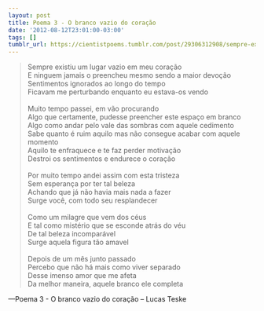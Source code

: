 ```yaml
---
layout: post
title: Poema 3 - O branco vazio do coração
date: '2012-08-12T23:01:00-03:00'
tags: []
tumblr_url: https://cientistpoems.tumblr.com/post/29306312908/sempre-existiu-um-lugar-vazio-em-meu-cora%C3%A7%C3%A3o-e
---
```

> Sempre existiu um lugar vazio em meu coração<br/>
> E ninguem jamais o preencheu mesmo sendo a maior devoção<br/>
> Sentimentos ignorados ao longo do tempo<br/>
> Ficavam me perturbando enquanto eu estava-os vendo<br/>
><br/>
> Muito tempo passei, em vão procurando<br/>
> Algo que certamente, pudesse preencher este espaço em branco<br/>
> Algo como andar pelo vale das sombras com aquele cedimento<br/>
> Sabe quanto é ruim aquilo mas não consegue acabar com aquele momento<br/>
> Aquilo te enfraquece e te faz perder motivação<br/>
> Destroi os sentimentos e endurece o coração<br/>
><br/>
> Por muito tempo andei assim com esta tristeza<br/>
> Sem esperança por ter tal beleza<br/>
> Achando que já não havia mais nada a fazer<br/>
> Surge você, com todo seu resplandecer<br/>
><br/>
> Como um milagre que vem dos céus<br/>
> E tal como mistério que se esconde atrás do véu<br/>
> De tal beleza incomparável<br/>
> Surge aquela figura tão amavel<br/>
><br/>
> Depois de um mês junto passado<br/>
> Percebo que não há mais como viver separado<br/>
> Desse imenso amor que me afeta<br/>
> Da melhor maneira, aquele branco ele completa<br/>

—Poema 3 - O branco vazio do coração – Lucas Teske
